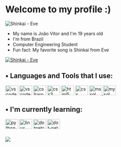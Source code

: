

<!---
LevoratoJoao/LevoratoJoao is a ✨ special ✨ repository because its `README.md` (this file) appears on your GitHub profile.
You can click the Preview link to take a look at your changes.
<a href="https://youtu.be/vRPCAAUBMms"><img src="https://64.media.tumblr.com/b70510e75ff8126b03904c56f723b19a/85de70a28d942659-5a/s1280x1920/72d3b47bc3340a0531c7b41fe75d251562e00e98.gif" alt="Shinkai - Eve" /></a>

<img src="https://user-images.githubusercontent.com/90461798/154513279-ff84d9ca-463a-4568-8e8d-929674c9adde.gif" />
--->
# Welcome to my profile :)

<img src="https://user-images.githubusercontent.com/90461798/154525631-63a426ac-95f1-4092-8913-d3ddf437cbcc.gif" alt="Shinkai - Eve"/>

 - My name is João Vitor and I'm 19 years old
 - I'm from Brazil
 - Computer Engineering Student
 - Fun fact: My favorite song is Shinkai from Eve

<a href="https://youtu.be/vRPCAAUBMms"><img src="https://64.media.tumblr.com/b70510e75ff8126b03904c56f723b19a/85de70a28d942659-5a/s1280x1920/72d3b47bc3340a0531c7b41fe75d251562e00e98.gif" alt="Shinkai - Eve" /></a>
 
## • Languages and Tools that I use:
  <a href="https://code.visualstudio.com" target="_blank" rel="vscode"><img src="https://cdn.jsdelivr.net/gh/devicons/devicon/icons/vscode/vscode-original.svg" alt="vscode" width="40" height="30"/></a>
  <a href="https://visualstudio.microsoft.com" target="_blank" rel="visualstudio"><img src="https://cdn.jsdelivr.net/gh/devicons/devicon/icons/visualstudio/visualstudio-plain.svg" alt="vscode" width="40" height="30"/></a>
  <a href="https://docs.microsoft.com/en-us/dotnet/csharp/" target="_blank" rel="c#-documentation"><img src="https://cdn.jsdelivr.net/gh/devicons/devicon/icons/csharp/csharp-original.svg" alt="csharp" width="40" height="30"/></a> 
  <a href="https://docs.microsoft.com/en-us/cpp/c-language/?view=msvc-170" target="_blank" rel="C-documentation"><img src="https://cdn.jsdelivr.net/gh/devicons/devicon/icons/c/c-original.svg" alt="css3" width="40" height="30"/></a> 
  <a href="https://www.w3schools.com/html/default.asp" target="_blank" rel="html"><img src="https://cdn.jsdelivr.net/gh/devicons/devicon/icons/html5/html5-original-wordmark.svg" alt="html5" width="40" height="30"/></a>
  <a href="https://www.w3schools.com/css/default.asp" target="_blank" rel="css"><img src="https://cdn.jsdelivr.net/gh/devicons/devicon/icons/css3/css3-original-wordmark.svg" alt="css" width="40" height="30"/></a>
  <a href="https://www.mysql.com" target="_blank" rel="mysql"><img src="https://cdn.jsdelivr.net/gh/devicons/devicon/icons/mysql/mysql-original-wordmark.svg" alt="mssql" width="40" height="30"/> </a> 
  <a href="https://www.microsoft.com/en-us/sql-server/sql-server-2019?rtc=2" target="_blank" rel="sql-server"> 
  <img src="https://cdn.jsdelivr.net/gh/devicons/devicon/icons/microsoftsqlserver/microsoftsqlserver-plain-wordmark.svg" alt="mysql" width="40" height="30"/></a>

  
## • I'm currently learning:
  <a href="https://www.python.org" target="_blank" rel="python"><img src="https://cdn.jsdelivr.net/gh/devicons/devicon/icons/python/python-original-wordmark.svg" alt="python" width="40" height="30"/></a>
  <a href="https://www.linux.org" target="_blank" rel="linux"><img src="https://cdn.jsdelivr.net/gh/devicons/devicon/icons/linux/linux-original.svg" alt="linux" width="40" height="30"/></a>
  <a href="https://dotnet.microsoft.com/en-us/" target="_blank" rel="dotnetcore"><img src="https://cdn.jsdelivr.net/gh/devicons/devicon/icons/dotnetcore/dotnetcore-original.svg" alt="dotnetcore" width="40" height="30"/></a>
  <a href="https://dotnet.microsoft.com/en-us/" target="_blank" rel="dot-net"><img src="https://cdn.jsdelivr.net/gh/devicons/devicon/icons/dot-net/dot-net-original-wordmark.svg" alt="dot-net" width="40" height="30"/></a>
  
###

<img src="https://user-images.githubusercontent.com/90461798/154513279-ff84d9ca-463a-4568-8e8d-929674c9adde.gif" />

